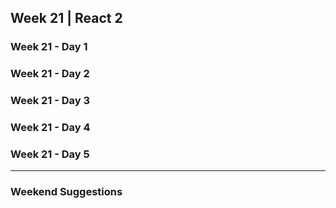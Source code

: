 ## Week 21 | React 2

### Week 21 - Day 1

### Week 21 - Day 2

### Week 21 - Day 3

### Week 21 - Day 4

### Week 21 - Day 5

---

### Weekend Suggestions
